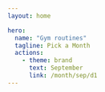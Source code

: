 ```yaml
---
layout: home

hero:
  name: "Gym routines"
  tagline: Pick a Month
  actions:
    - theme: brand
      text: September
      link: /month/sep/d1
---
```


